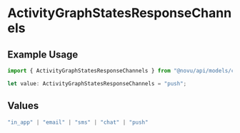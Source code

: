 # ActivityGraphStatesResponseChannels

## Example Usage

```typescript
import { ActivityGraphStatesResponseChannels } from "@novu/api/models/components";

let value: ActivityGraphStatesResponseChannels = "push";
```

## Values

```typescript
"in_app" | "email" | "sms" | "chat" | "push"
```
